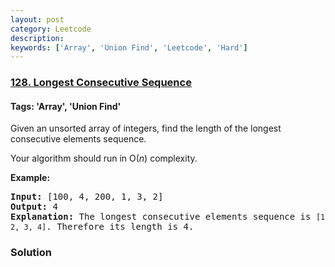 ```yaml
---
layout: post
category: Leetcode
description: 
keywords: ['Array', 'Union Find', 'Leetcode', 'Hard']
---
```

### [128. Longest Consecutive Sequence](https://leetcode.com/problems/longest-consecutive-sequence)

#### Tags: 'Array', 'Union Find'

<div class="content__u3I1 question-content__JfgR"><div><p>Given an unsorted array of integers, find the length of the longest consecutive elements sequence.</p>
<p>Your algorithm should run in O(<em>n</em>) complexity.</p>
<p><strong>Example:</strong></p>
<pre><strong>Input:</strong> [100, 4, 200, 1, 3, 2]
<strong>Output:</strong> 4
<strong>Explanation:</strong> The longest consecutive elements sequence is <code>[1, 2, 3, 4]</code>. Therefore its length is 4.
</pre>
</div></div>

### Solution
